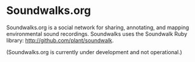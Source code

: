 # Soundwalks.org

Soundwalks.org is a social network for sharing, annotating, and mapping environmental sound recordings. Soundwalks uses the Soundwalk Ruby library: http://github.com/plant/soundwalk.

(Soundwalks.org is currently under development and not operational.)